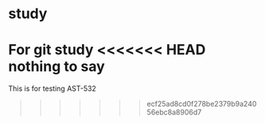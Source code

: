 # study
For git study
<<<<<<< HEAD
nothing to say
=======
This is for testing
AST-532
>>>>>>> ecf25ad8cd0f278be2379b9a24056ebc8a8906d7
